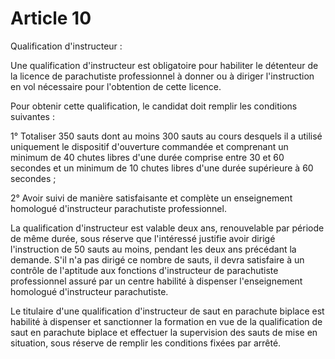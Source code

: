 # Article 10

Qualification d'instructeur :

Une qualification d'instructeur est obligatoire pour habiliter le détenteur de la licence de parachutiste professionnel à donner ou à diriger l'instruction en vol nécessaire pour l'obtention de cette licence.

Pour obtenir cette qualification, le candidat doit remplir les conditions suivantes :

1° Totaliser 350 sauts dont au moins 300 sauts au cours desquels il a utilisé uniquement le dispositif d'ouverture commandée et comprenant un minimum de 40 chutes libres d'une durée comprise entre 30 et 60 secondes et un minimum de 10 chutes libres d'une durée supérieure à 60 secondes ;

2° Avoir suivi de manière satisfaisante et complète un enseignement homologué d'instructeur parachutiste professionnel.

La qualification d'instructeur est valable deux ans, renouvelable par période de même durée, sous réserve que l'intéressé justifie avoir dirigé l'instruction de 50 sauts au moins, pendant les deux ans précédant la demande. S'il n'a pas dirigé ce nombre de sauts, il devra satisfaire à un contrôle de l'aptitude aux fonctions d'instructeur de parachutiste professionnel assuré par un centre habilité à dispenser l'enseignement homologué d'instructeur parachutiste.

Le titulaire d'une qualification d'instructeur de saut en parachute biplace est habilité à dispenser et sanctionner la formation en vue de la qualification de saut en parachute biplace et effectuer la supervision des sauts de mise en situation, sous réserve de remplir les conditions fixées par arrêté.
